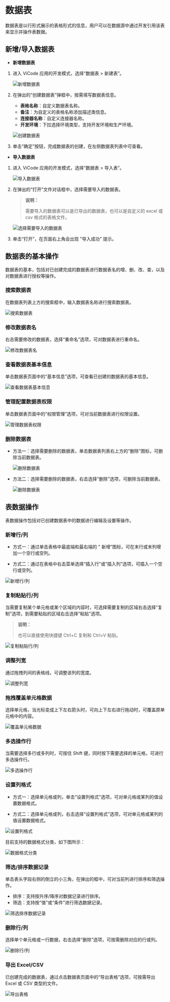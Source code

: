 # 数据表

数据表是以行形式展示的表格形式的信息，用户可以在数据源中通过开发引用该表来显示并操作表数据。

## 新增/导入数据表

- **新增数据表**

1. 进入 ViCode 应用的开发模式，选择“数据表 > 新建表”。

    ![新增数据表](https://docimages.blob.core.chinacloudapi.cn/images/Kris/Apps/newdatatable20210511.png)

2. 在弹出的“创建数据表”弹框中，按需填写数据表信息。

    - **表格名称**：自定义数据表名称。
    - **备注**：为自定义的表格名称添加描述类信息。
    - **连接器名称**：自定义连接器名称。
    - **开发环境**：下拉选择环境类型，支持开发环境和生产环境。

    ![创建数据表](https://docimages.blob.core.chinacloudapi.cn/images/Kris/Apps/newdatatabledemo20210511.png)

3. 单击“确定”按钮，完成数据表的创建，在左侧数据表列表中可查看。

- **导入数据表**

1. 进入 ViCode 应用的开发模式，选择“数据表 > 导入表”。

    ![导入数据表](https://docimages.blob.core.chinacloudapi.cn/images/Kris/Apps/importdatatable20210511.png)

2. 在弹出的“打开”文件对话框中，选择需要导入的数据表。

    > **说明：**
    >
    > 需要导入的数据表可以是已导出的数据表，也可以是自定义的 excel 或 csv 格式的表格文件。

    ![选择需要导入的数据表](https://docimages.blob.core.chinacloudapi.cn/images/Kris/Apps/selectimportdatatable20210511.png)

3. 单击“打开”，在页面右上角会出现 "导入成功" 提示。

## 数据表的基本操作

数据表的基本，包括对已创建完成的数据表进行数据表名的增、删、改、查，以及对数据表进行授权等操作。

### 搜索数据表

在数据表列表上方的搜索框中，输入数据表名称进行搜索数据表。

![搜索数据表](https://docimages.blob.core.chinacloudapi.cn/images/Kris/Apps/searchdatatable20210511.png)

### 修改数据表名

右击需要修改的数据表，选择“重命名”选项，可对数据表进行重命名。

![修改数据表名](https://docimages.blob.core.chinacloudapi.cn/images/Kris/Apps/editdatatable20210511.png)

### 查看数据表基本信息

单击数据表页面中的“基本信息”选项，可查看已创建的数据表的基本信息。

![查看数据表基本信息](https://docimages.blob.core.chinacloudapi.cn/images/Kris/Apps/viewdatatableinfo20210511.png)

### 管理配置数据表权限

单击数据表页面中的“权限管理”选项，可对当前数据表进行权限设置。

![管理数据表权限](https://docimages.blob.core.chinacloudapi.cn/images/Kris/Apps/datatableprivage20210511.png)

### 删除数据表

- 方法一：选择需要删除的数据表，单击数据表列表右上方的“删除”图标，可删除当前数据表。

    ![删除数据表](https://docimages.blob.core.chinacloudapi.cn/images/Kris/Apps/deletedatatable20210511.png)

- 方法二：选择需要删除的数据表，右击选择“删除”选项，可删除当前数据表。
  
    ![删除数据表](https://docimages.blob.core.chinacloudapi.cn/images/Kris/Apps/deletedatatable220210511.png)

## 表数据操作

表数据操作包括对已创建数据表中的数据进行编辑及设置等操作。

### 新增行/列

- 方式一：通过单击表格中最底端和最右端的 " 新增”图标，可在末行或末列增加一个空行或空列。

- 方式二：通过在表格中右击菜单选择“插入行”或“插入列”选项，可插入一个空行或空列。

![新增行/列](https://docimages.blob.core.chinacloudapi.cn/images/Kris/Apps/insertcolumnrow20210511.png)

### 复制粘贴行/列

当需要复制某个单元格或某个区域的内容时，可选择需要复制的区域右击选择“复制”选项，到需要粘贴的区域右击选择“粘贴”选项。

> **说明：**
>
> 也可以直接使用快捷键 Ctrl+C 复制和 Ctrl+V 粘贴。

![复制粘贴行/列](https://docimages.blob.core.chinacloudapi.cn/images/Kris/Apps/copypaste20210511.png)

### 调整列宽

通过拖拽列间的表格线，可调整该列的宽度。

![调整列宽](https://docimages.blob.core.chinacloudapi.cn/images/Kris/Apps/dragwidth20210511.png)

### 拖拽覆盖单元格数据

选择单元格，当光标变成上下左右箭头时，可向上下左右进行拖动时，可覆盖原单元格中的内容。

![覆盖单元格数据](https://docimages.blob.core.chinacloudapi.cn/images/Kris/Apps/dragunit20210511.png)

### 多选操作行

当需要选择多行或多列时，可按住 Shift 键，同时按下需要选择的单元格，可进行多选操作行。

![多选操作行](https://docimages.blob.core.chinacloudapi.cn/images/Kris/Apps/muliselect20210511.png)

### 设置列格式

- 方式一：选择单元格或列，单击“设置列格式”选项，可对单元格或某列的值设置数据格式。

- 方式二：选择单元格或列，右击选择“设置列格式”选项，可对单元格或某列的值设置数据格式。

![设置列格式](https://docimages.blob.core.chinacloudapi.cn/images/Kris/Apps/setcolumnformat20210511.png)

目前支持的数据格式分类，如下图所示：

![数据格式分类](https://docimages.blob.core.chinacloudapi.cn/images/Kris/Apps/columntype20210511.png)

### 筛选/排序数据记录

单击表头字段右侧的倒立的小三角，在弹出的框中，可对当前列进行排序和筛选操作。

- 排序：支持按升序/降序对数据记录进行排序。
- 筛选：支持按“值”或“条件”进行筛选数据记录。

![筛选排序数据记录](https://docimages.blob.core.chinacloudapi.cn/images/Kris/Apps/filtersort20210511.png)

### 删除行/列

选择单个单元格或一行数据，右击选择“删除”选项，可按需删除对应的行或列。

![删除行/列](https://docimages.blob.core.chinacloudapi.cn/images/Kris/Apps/deletecolumnrow20210511.png)

### 导出 Excel/CSV

已创建完成的数据表，通过点击数据表页面中的“导出表格”选项，可按需导出 Excel 或 CSV 类型的文件。

![导出表格](https://docimages.blob.core.chinacloudapi.cn/images/Kris/Apps/exporttable20210511.png)
